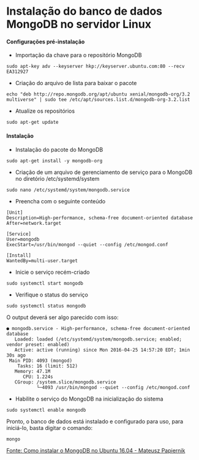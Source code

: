 # Instalação do banco de dados MongoDB no servidor Linux

#### Configurações pré-instalação

* Importação da chave para o repositório MongoDB

```
sudo apt-key adv --keyserver hkp://keyserver.ubuntu.com:80 --recv EA312927
```

* Criação do arquivo de lista para baixar o pacote

```
echo "deb http://repo.mongodb.org/apt/ubuntu xenial/mongodb-org/3.2 multiverse" | sudo tee /etc/apt/sources.list.d/mongodb-org-3.2.list
```

* Atualize os repositórios

```
sudo apt-get update
```

#### Instalação

* Instalação do pacote do MongoDB

```
sudo apt-get install -y mongodb-org
```

* Criação de um arquivo de gerenciamento de serviço para o MongoDB no diretório /etc/systemd/system

```
sudo nano /etc/systemd/system/mongodb.service
```

* Preencha com o seguinte conteúdo

```
[Unit]
Description=High-performance, schema-free document-oriented database
After=network.target

[Service]
User=mongodb
ExecStart=/usr/bin/mongod --quiet --config /etc/mongod.conf

[Install]
WantedBy=multi-user.target
```

* Inicie o serviço recém-criado

```
sudo systemctl start mongodb
```

* Verifique o status do serviço

```
sudo systemctl status mongodb
```
O output deverá ser algo parecido com isso:
```
● mongodb.service - High-performance, schema-free document-oriented database
   Loaded: loaded (/etc/systemd/system/mongodb.service; enabled; vendor preset: enabled)
   Active: active (running) since Mon 2016-04-25 14:57:20 EDT; 1min 30s ago
 Main PID: 4093 (mongod)
    Tasks: 16 (limit: 512)
   Memory: 47.1M
      CPU: 1.224s
   CGroup: /system.slice/mongodb.service
           └─4093 /usr/bin/mongod --quiet --config /etc/mongod.conf
```

* Habilite o serviço do MongoDB na inicialização do sistema

```
sudo systemctl enable mongodb
```

Pronto, o banco de dados está instalado e configurado para uso, para iniciá-lo, basta digitar o comando:

```
mongo
```

[Fonte: Como instalar o MongoDB no Ubuntu 16.04 - Mateusz Papiernik](https://www.digitalocean.com/community/tutorials/como-instalar-o-mongodb-no-ubuntu-16-04-pt)
